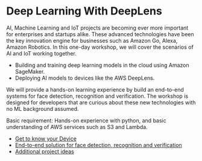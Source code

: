 # Deep Learning With DeepLens

AI, Machine Learning and IoT projects are becoming ever more important for enterprises and startups alike. These advanced technologies have been the key innovation engine for businesses such as Amazon Go, Alexa, Amazon Robotics. In this one-day workshop, we will cover the scenarios of AI and IoT working together.

- Building and training deep learning models in the cloud using Amazon SageMaker.  
- Deploying AI models to devices like the AWS DeepLens.

We will provide a hands-on learning experience by build an end-to-end systems for face detection, recognition and verification. The workshop is designed for developers that are curious about these new technologies with no ML background assumed.   

Basic requirement: Hands-on experience with python, and basic understanding of AWS services such as S3 and Lambda.

- [Get to know your Device](1-KnowYourDevice/README.md)
- [End-to-end solution for face detection, recognition and verification](2-FaceDetectionAndVerification/README.md)
- [Additional project ideas](3-ProjectIdeas/README.md)
